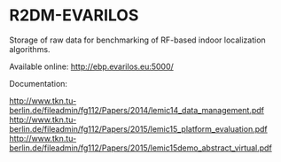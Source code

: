 # R2DM-EVARILOS
Storage of raw data for benchmarking of RF-based indoor localization algorithms.

Available online: http://ebp.evarilos.eu:5000/

Documentation:

http://www.tkn.tu-berlin.de/fileadmin/fg112/Papers/2014/lemic14_data_management.pdf
http://www.tkn.tu-berlin.de/fileadmin/fg112/Papers/2015/lemic15_platform_evaluation.pdf
http://www.tkn.tu-berlin.de/fileadmin/fg112/Papers/2015/lemic15demo_abstract_virtual.pdf
